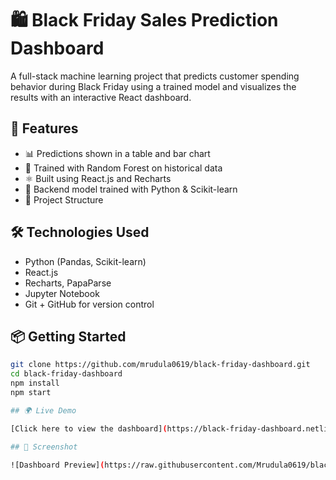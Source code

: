 # 🛍️ Black Friday Sales Prediction Dashboard

A full-stack machine learning project that predicts customer spending behavior during Black Friday using a trained model and visualizes the results with an interactive React dashboard.

## 🚀 Features
- 📊 Predictions shown in a table and bar chart
- 🎯 Trained with Random Forest on historical data
- ⚛️ Built using React.js and Recharts
- 🧠 Backend model trained with Python & Scikit-learn
- 📁 Project Structure

## 🛠 Technologies Used
- Python (Pandas, Scikit-learn)
- React.js
- Recharts, PapaParse
- Jupyter Notebook
- Git + GitHub for version control



## 📦 Getting Started

```bash
git clone https://github.com/mrudula0619/black-friday-dashboard.git
cd black-friday-dashboard
npm install
npm start

## 🌍 Live Demo

[Click here to view the dashboard](https://black-friday-dashboard.netlify.app)

## 📸 Screenshot

![Dashboard Preview](https://raw.githubusercontent.com/Mrudula0619/black-friday-dashboard/main/public/dashboard.png)




